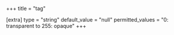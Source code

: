 +++
title = "tag"

[extra]
type = "string"
default_value = "null"
permitted_values = "0: transparent to 255: opaque" 
+++